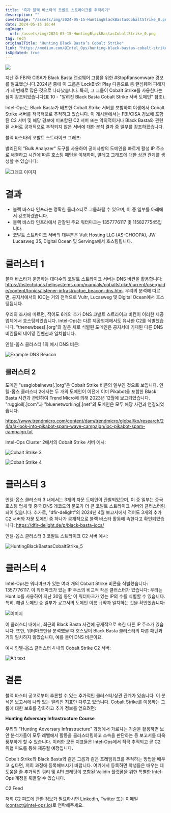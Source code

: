 ```yaml
---
title: "흑자 블랙 바스타의 코발트 스트라이크를 추적하기"
description: ""
coverImage: "/assets/img/2024-05-15-HuntingBlackBastasCobaltStrike_0.png"
date: 2024-05-15 16:44
ogImage: 
  url: /assets/img/2024-05-15-HuntingBlackBastasCobaltStrike_0.png
tag: Tech
originalTitle: "Hunting Black Basta’s Cobalt Strike"
link: "https://medium.com/@Intel_Ops/hunting-black-bastas-cobalt-strike-96a81a6ea781"
isUpdated: true
---
```





<img src="/assets/img/2024-05-15-HuntingBlackBastasCobaltStrike_0.png" />

지난 주 FBI와 CISA가 Black Basta 랜섬웨어 그룹을 위한 #StopRansomware 경보를 발표했습니다.2024년 중에 이 그룹은 LockBit와 Play 다음으로 총 랜섬웨어 피해자가 세 번째로 많은 것으로 나타났습니다. 특히, 그 그룹이 Cobalt Strike를 사용한다는 점이 강조되었습니다(표 10 - "알려진 Black Basta Cobalt Strike 서버 도메인" 참조).

Intel-Ops는 Black Basta가 배포한 Cobalt Strike 서버를 포함하여 야생에서 Cobalt Strike 서버를 적극적으로 추적하고 있습니다. 이 게시물에서는 FBI/CISA 경보에 포함된 C2 서버 및 해당 경보에 미포함된 C2 서버 또는 악의적이거나 Black Basta와 관련된 서버로 공개적으로 추적되지 않은 서버에 대한 분석 결과 중 일부를 강조하겠습니다.



블랙 바스타의 코발트 스트라이크 그래프:

발리딘의 "Bulk Analyzer" 도구를 사용하여 공지사항의 도메인을 빠르게 활성 IP 주소로 해결하고 시간에 따른 호스팅 패턴을 이해하며, 말테고 그래프에 대한 상관 관계를 생성할 수 있습니다:

![그래프 이미지](/assets/img/2024-05-15-HuntingBlackBastasCobaltStrike_1.png)

# 결과



- 블랙 바스타 인프라는 명확한 클러스터로 그룹화될 수 있으며, 이 중 일부를 아래에서 강조하겠습니다.
- 블랙 바스타 인프라에서 관찰된 주요 워터마크는 1357776117 및 1158277545입니다.
- 코발트 스트라이크 서버의 대부분은 Vult Hosting LLC (AS-CHOOPA), JW Lucasweg 35, Digital Ocean 및 Servinga에서 호스팅됩니다.

# 클러스터 1

블랙 바스타가 운영하는 대다수의 코발트 스트라이크 서버는 DNS 비컨을 활용합니다: https://hstechdocs.helpsystems.com/manuals/cobaltstrike/current/userguide/content/topics/listener-infrastructue_beacon-dns.htm. 우리의 분석에 따르면, 공지서에서의 IOC는 거의 전적으로 Vultr, Lucasweg 및 Digital Ocean에서 호스팅됩니다.

우리의 조사에 따르면, 적어도 6개의 추가 DNS 코발트 스트라이크 비컨이 이러한 제공업체에서 호스팅되었습니다. Intel-Ops는 다른 제공업체에서도 유사한 C2를 식별했습니다. "thenewbees[.]org"와 같은 새로 식별된 도메인은 공지서에 기재된 다른 DNS 비컨들의 네이밍 컨벤션과 일치합니다.



인텔-옵스 클러스터 1의 예시 DNS 비콘:

![Example DNS Beacon](/assets/img/2024-05-15-HuntingBlackBastasCobaltStrike_2.png)

## 클러스터 2

도메인 "usaglobalnews[.]org"은 Cobalt Strike 비콘의 일부인 것으로 보입니다. 인텔-옵스 클러스터 2에서는 두 개의 도메인이 이전에 이미 Pikabot을 포함한 Black Basta 사건과 관련하여 Trend Micro에 의해 2023년 12월에 보고되었습니다. "ruggioil[.]com"과 "bluenetworking[.]net"의 도메인은 모두 해당 사건과 연결되었습니다.



https://www.trendmicro.com/content/dam/trendmicro/global/ko/research/24/a/a-look-into-pikabot-spam-wave-campaign/ioc-pikabot-spam-campaign.txt

Intel-Ops Cluster 2에서의 Cobalt Strike 서버 예시:

![Cobalt Strike 3](/assets/img/2024-05-15-HuntingBlackBastasCobaltStrike_3.png)

![Cobalt Strike 4](/assets/img/2024-05-15-HuntingBlackBastasCobaltStrike_4.png)



# 클러스터 3

인텔-옵스 클러스터 3 내에서는 3개의 자문 도메인이 관찰되었으며, 이 중 일부는 중국 호스팅 업체 및 중국 DNS 레코드의 분포가 더 큰 코발트 스트라이크 서버와 클러스터링되어 있습니다. 추가로, "dfir-delight"의 2024년 4월 보고서에서 적어도 3개의 추가 C2 서버와 자문 도메인 중 하나가 공개적으로 블랙 바스타 활동에 속한다고 확인되었습니다: https://dfir-delight.de/p/black-basta-iocs/

인텔-옵스 클러스터 3 코발트 스트라이크 C2 서버 예시:

![HuntingBlackBastasCobaltStrike_5](/assets/img/2024-05-15-HuntingBlackBastasCobaltStrike_5.png)



# 클러스터 4

Intel-Ops는 워터마크가 있는 여러 개의 Cobalt Strike 비콘을 식별했습니다: 1357776117. 이 워터마크가 있는 IP 주소의 비교적 작은 클러스터가 있습니다: 우리는 Hunt.io를 사용하여 지난 30일 동안 이 워터마크가 있는 IP의 수를 식별할 수 있습니다. 특히, 해결 도메인 중 일부가 공고서의 도메인 이름 규약과 일치하는 것을 확인했습니다:

![이미지](/assets/img/2024-05-15-HuntingBlackBastasCobaltStrike_6.png)

이 클러스터 내에서, 최근의 Black Basta 사건에 공개적으로 속한 다른 IP 주소가 있습니다. 또한, 워터마크만을 분석했을 때 호스팅이 Black Basta 클러스터의 다른 패턴과 거의 일치하지 않았습니다, 예를 들어 DNS 비콘이요.



예시 인텔-옵스 클러스터 4 내의 Cobalt Strike C2 서버:

![Alt text](/assets/img/2024-05-15-HuntingBlackBastasCobaltStrike_7.png)

# 결론

블랙 바스터 공고로부터 추론할 수 있는 추가적인 클러스터/상관 관계가 있습니다. 이 분석은 보고서에 나와 있는 알려진 지표만 다루고 있습니다. Cobalt Strike를 이용하는 그룹에 대한 보호를 강화하고 추가 정보를 얻으려면:



**Hunting Adversary Infrastructure Course**

우리의 "Hunting Adversary Infrastructure" 과정에서 가르치는 기술을 활용하면 보안 분석가들이 모두 레벨에서 활동을 클러스터링하고 소속을 판단하는 등 보고서를 더욱 풍부하게 할 수 있습니다. 이러한 모든 지표들은 Intel-Ops에서 적극 추적되고 곧 C2 위협 피드를 통해 제공될 예정입니다.

Cobalt Strike와 Black Basta와 같은 그룹과 같은 프레임워크를 추적하는 방법을 배우고 싶다면, 저희 과정에 등록해보시기 바랍니다. 여기에서 등록하면 학생들은 배우는 데 도움을 줄 추가적인 쿼리 및 API 크레딧이 포함된 Validin 플랫폼을 위한 특별한 Intel-Ops 계정을 획들할 수 있습니다.

C2 Feed



저희 C2 피드에 관한 정보가 필요하시면 LinkedIn, Twitter 또는 이메일(contact@intel-ops.io)로 연락해주세요.